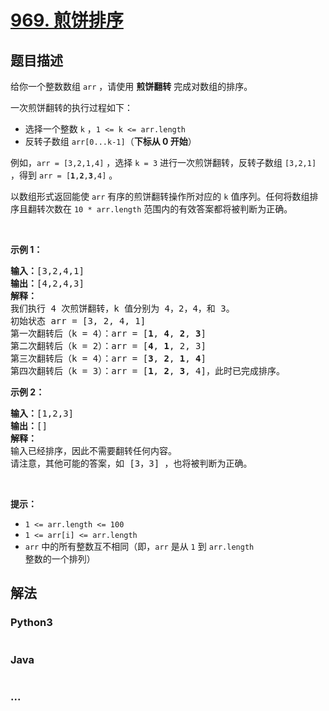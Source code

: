 # [969. 煎饼排序](https://leetcode-cn.com/problems/pancake-sorting)



## 题目描述

<!-- 这里写题目描述 -->

<p>给你一个整数数组 <code>arr</code> ，请使用 <strong>煎饼翻转</strong><em> </em>完成对数组的排序。</p>

<p>一次煎饼翻转的执行过程如下：</p>

<ul>
	<li>选择一个整数 <code>k</code> ，<code>1 <= k <= arr.length</code></li>
	<li>反转子数组 <code>arr[0...k-1]</code>（<strong>下标从 0 开始</strong>）</li>
</ul>

<p>例如，<code>arr = [3,2,1,4]</code> ，选择 <code>k = 3</code> 进行一次煎饼翻转，反转子数组 <code>[3,2,1]</code> ，得到 <code>arr = [<strong>1</strong>,<strong>2</strong>,<strong>3</strong>,4]</code> 。</p>

<p>以数组形式返回能使 <code>arr</code> 有序的煎饼翻转操作所对应的 <code>k</code> 值序列。任何将数组排序且翻转次数在 <code>10 * arr.length</code> 范围内的有效答案都将被判断为正确。</p>

<p> </p>

<p><strong>示例 1：</strong></p>

<pre>
<strong>输入：</strong>[3,2,4,1]
<strong>输出：</strong>[4,2,4,3]
<strong>解释：</strong>
我们执行 4 次煎饼翻转，k 值分别为 4，2，4，和 3。
初始状态 arr = [3, 2, 4, 1]
第一次翻转后（k = 4）：arr = [<strong>1</strong>, <strong>4</strong>, <strong>2</strong>, <strong>3</strong>]
第二次翻转后（k = 2）：arr = [<strong>4</strong>, <strong>1</strong>, 2, 3]
第三次翻转后（k = 4）：arr = [<strong>3</strong>, <strong>2</strong>, <strong>1</strong>, <strong>4</strong>]
第四次翻转后（k = 3）：arr = [<strong>1</strong>, <strong>2</strong>, <strong>3</strong>, 4]，此时已完成排序。 
</pre>

<p><strong>示例 2：</strong></p>

<pre>
<strong>输入：</strong>[1,2,3]
<strong>输出：</strong>[]
<strong>解释：
</strong>输入已经排序，因此不需要翻转任何内容。
请注意，其他可能的答案，如 [3，3] ，也将被判断为正确。
</pre>

<p> </p>

<p><strong>提示：</strong></p>

<ul>
	<li><code>1 <= arr.length <= 100</code></li>
	<li><code>1 <= arr[i] <= arr.length</code></li>
	<li><code>arr</code> 中的所有整数互不相同（即，<code>arr</code> 是从 <code>1</code> 到 <code>arr.length</code> 整数的一个排列）</li>
</ul>


## 解法

<!-- 这里可写通用的实现逻辑 -->

<!-- tabs:start -->

### **Python3**

<!-- 这里可写当前语言的特殊实现逻辑 -->

```python

```

### **Java**

<!-- 这里可写当前语言的特殊实现逻辑 -->

```java

```

### **...**

```

```

<!-- tabs:end -->

